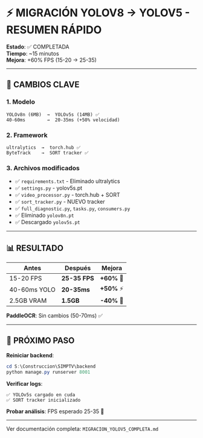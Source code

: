 # ⚡ MIGRACIÓN YOLOV8 → YOLOV5 - RESUMEN RÁPIDO

**Estado**: ✅ COMPLETADA  
**Tiempo**: ~15 minutos  
**Mejora**: +60% FPS (15-20 → 25-35)

---

## 🎯 CAMBIOS CLAVE

### **1. Modelo**
```
YOLOv8n (6MB)  →  YOLOv5s (14MB) ✅
40-60ms        →  20-35ms (+50% velocidad)
```

### **2. Framework**
```
ultralytics  →  torch.hub ✅
ByteTrack    →  SORT tracker ✅
```

### **3. Archivos modificados**
- ✅ `requirements.txt` - Eliminado ultralytics
- ✅ `settings.py` - yolov5s.pt
- ✅ `video_processor.py` - torch.hub + SORT
- ✅ `sort_tracker.py` - NUEVO tracker
- ✅ `full_diagnostic.py`, `tasks.py`, `consumers.py`
- ✅ Eliminado `yolov8n.pt`
- ✅ Descargado `yolov5s.pt`

---

## 📊 RESULTADO

| Antes | Después | Mejora |
|-------|---------|--------|
| 15-20 FPS | **25-35 FPS** | **+60%** 🚀 |
| 40-60ms YOLO | **20-35ms** | **+50%** ⚡ |
| 2.5GB VRAM | **1.5GB** | **-40%** 💾 |

**PaddleOCR**: Sin cambios (50-70ms) ✅

---

## 🚀 PRÓXIMO PASO

**Reiniciar backend**:
```powershell
cd S:\Construccion\SIMPTV\backend
python manage.py runserver 8001
```

**Verificar logs**:
```
✅ YOLOv5s cargado en cuda
✅ SORT tracker inicializado
```

**Probar análisis**: FPS esperado 25-35 🎯

---

Ver documentación completa: `MIGRACION_YOLOV5_COMPLETA.md`
